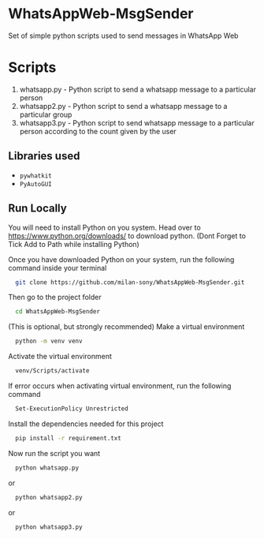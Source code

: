 # WhatsAppWeb-MsgSender

Set of simple python scripts used to send messages in WhatsApp Web

# Scripts

1. whatsapp.py - Python script to send a whatsapp message to a particular person
2. whatsapp2.py - Python script to send a whatsapp message to a particular group
3. whatsapp3.py - Python script to send whatsapp message to a particular person according to the count given by the user

## Libraries used

- `pywhatkit`
- `PyAutoGUI`

## Run Locally

You will need to install Python on  you system. Head over to https://www.python.org/downloads/ to download python.
(Dont Forget to Tick Add to Path while installing Python)

Once you have downloaded Python on your system, 
run the following command inside your terminal

```bash
  git clone https://github.com/milan-sony/WhatsAppWeb-MsgSender.git
```

Then go to the project folder

```bash
  cd WhatsAppWeb-MsgSender
```

(This is optional, but strongly recommended) Make a virtual environment

```bash
  python -m venv venv
```

Activate the virtual environment

```bash
  venv/Scripts/activate
```

If error occurs when activating virtual environment, run the following command

```bash
  Set-ExecutionPolicy Unrestricted
```

Install the dependencies needed for this project

```bash
  pip install -r requirement.txt
```

Now run the script you want 

```bash
  python whatsapp.py
```

or

```bash
  python whatsapp2.py
```

or

```bash
  python whatsapp3.py
```
